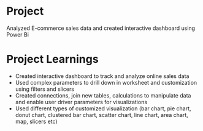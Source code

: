 # Project 
Analyzed E-commerce sales data and created interactive dashboard using Power Bi 
# Project Learnings 
* Created interactive dashboard to track and analyze online sales data
* Used complex parameters to drill down in worksheet and customization using filters and slicers
* Created connections, join new tables, calculations to manipulate data and enable user driver parameters for visualizations
* Used different types of customized visualization (bar chart, pie chart, donut chart, clustered bar chart, scatter chart, line chart, area chart, map, slicers etc) 
